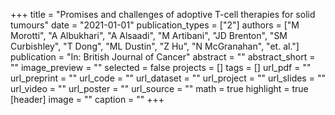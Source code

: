 +++
title = "Promises and challenges of adoptive T-cell therapies for solid tumours"
date = "2021-01-01"
publication_types = ["2"]
authors = ["M Morotti", "A Albukhari", "A Alsaadi", "M Artibani", "JD Brenton", "SM Curbishley", "T Dong", "ML Dustin", "Z Hu", "N McGranahan", "et. al."]
publication = "In: British Journal of Cancer"
abstract = ""
abstract_short = ""
image_preview = ""
selected = false
projects = []
tags = []
url_pdf = ""
url_preprint = ""
url_code = ""
url_dataset = ""
url_project = ""
url_slides = ""
url_video = ""
url_poster = ""
url_source = ""
math = true
highlight = true
[header]
image = ""
caption = ""
+++
